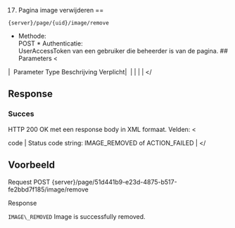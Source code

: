 ---
---
 17. Pagina image verwijderen
==

 
    {server}/page/{uid}/image/remove 

 * Methode:   
 POST  * Authenticatie:   
 UserAccessToken van een gebruiker die beheerder is van de pagina. ## Parameters <


|  Parameter Type Beschrijving Verplicht| 
  |    |    |    |  </tbody></


## Response
 ### Succes
 HTTP 200 OK met een response body in XML formaat. Velden: <


 code |   Status code string: IMAGE\_REMOVED of ACTION\_FAILED |  </tbody></


## Voorbeeld 

Request
POST {server}/page/51d441b9-e23d-4875-b517-fe2bbd7f185/image/remove

Response

 <?xml version="1.0" encoding="UTF-8" standalone="yes"?>
<response xmlns:rdf="http://www.w3.org/1999/02/22-rdf-syntax-ns" xmlns:foaf="http://xmlns.com/foaf/0.1/" xmlns:cdb="http://www.cultuurdatabank.com/XMLSchema/CdbXSD/3.1/FINAL" xmlns:geo="http://www.w3.org/2003/01/geo/wgs84\_pos#">
<code>IMAGE\_REMOVED</code>
<message>Image is successfully removed.</message>
</response> 